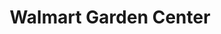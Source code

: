 ---
title: "Walmart Garden Center"
url: /newport-news/walmart-garden-center/
shop: Garten-Center
---